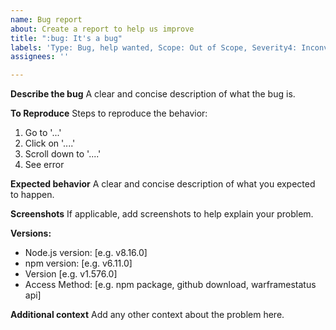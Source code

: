 ```yaml
---
name: Bug report
about: Create a report to help us improve
title: ":bug: It's a bug"
labels: 'Type: Bug, help wanted, Scope: Out of Scope, Severity4: Inconvenient'
assignees: ''

---
```


**Describe the bug**
A clear and concise description of what the bug is.

**To Reproduce**
Steps to reproduce the behavior:
1. Go to '...'
2. Click on '....'
3. Scroll down to '....'
4. See error

**Expected behavior**
A clear and concise description of what you expected to happen.

**Screenshots**
If applicable, add screenshots to help explain your problem.

**Versions:**
 - Node.js version: [e.g. v8.16.0]
 - npm version: [e.g. v6.11.0]
 - Version [e.g. v1.576.0]
- Access Method: [e.g. npm package, github download, warframestatus api]


**Additional context**
Add any other context about the problem here.
